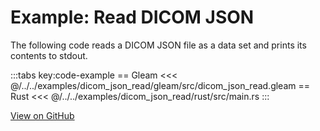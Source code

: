 # Example: Read DICOM JSON

The following code reads a DICOM JSON file as a data set and prints its contents
to stdout.

:::tabs key:code-example
== Gleam
<<< @/../../examples/dicom_json_read/gleam/src/dicom_json_read.gleam
== Rust
<<< @/../../examples/dicom_json_read/rust/src/main.rs
:::

[View on GitHub](https://github.com/dcmfx/dcmfx/tree/main/examples/dicom_json_read)
